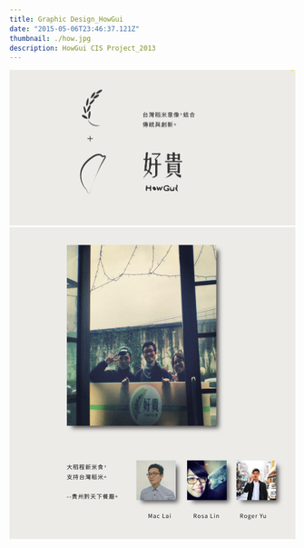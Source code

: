 ```yaml
---
title: Graphic Design_HowGui
date: "2015-05-06T23:46:37.121Z"
thumbnail: ./how.jpg
description: HowGui CIS Project_2013
---
```


![my-second-post](./how_1.jpg)
![my-second-post](./how_2.jpg)


